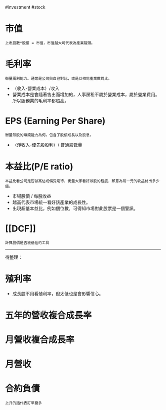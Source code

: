  #investment #stock

# 市值
	上市股數*股價 = 市值，市值越大可代表為產業龍頭。

# 毛利率
	衡量獲利能力。通常是公司與自己對比，或是以相同產業做對比。

- （收入-營業成本）/收入
- 營業成本是會隨著售出而增加的，人事房租不屬於營業成本，屬於營業費用。所以服務業的毛利率都超高。

# EPS (Earning Per Share)
	衡量每股的賺錢能力為何。包含了股價成長以及股息。

- （淨收入-優先股股利）/ 普通股數量

# 本益比(P/E ratio)
	本益比看公司是否被高估或備受期待，衡量大家看好該股的程度，願意為每一元的收益付出多少錢。

- 市場股價 / 每股收益
- 越高代表市場統一看好該產業的成長性。
- 出現超低本益比，例如個位數，可得知市場對此股票是一個警訊。

# [[DCF]]
	計算股價是否被低估的工具
---
待整理：
# 殖利率
-   成長股不用看殖利率，但太低也是會影響信心。
# 五年的營收複合成長率
# 月營收複合成長率
# 月營收
# 合約負債
	上升的話代表訂單變多